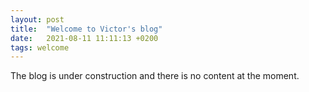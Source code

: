```yaml
---
layout: post
title:  "Welcome to Victor's blog"
date:   2021-08-11 11:11:13 +0200
tags: welcome
---
```


The blog is under construction and there is no content at the moment.
